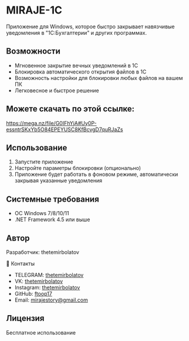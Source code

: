  # MIRAJE-1С

Приложение для Windows, которое быстро закрывает навязчивые уведомления в "1С:Бухгалтерии" и других программах.

## Возможности
- Мгновенное закрытие вечных уведомлений в 1С
- Блокировка автоматического открытия файлов в 1С
- Возможность настройки для блокировки любых файлов на вашем ПК
- Легковесное и быстрое решение

## Можете скачать по этой ссылке:

https://mega.nz/file/G0IFhYjA#Uy0P-essntrSKxYb5O84EPEYUSC8KfBcvgD7quRJaZs

## Использование
1. Запустите приложение
2. Настройте параметры блокировки (опционально)
3. Приложение будет работать в фоновом режиме, автоматически закрывая указанные уведомления

## Системные требования
- ОС Windows 7/8/10/11
- .NET Framework 4.5 или выше

## Автор
Разработчик: thetemirbolatov

 📧 Контакты

- TELEGRAM: [thetemirbolatov](https://t.me/thetemirbolatov)
- VK: [thetemirbolatov](https://vk.com/thetemirbolatov)
- Instagram: [thetemirbolatov](https://instagram.com/thetemirbolatov)
- GitHub: [ftoop17](https://github.com/ftoop17)
- Email: mirajestory@gmail.com


## Лицензия
Бесплатное использование
